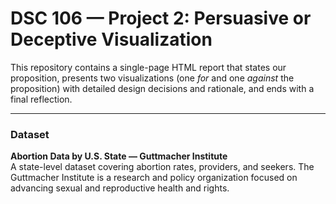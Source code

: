 # DSC 106 — Project 2: Persuasive or Deceptive Visualization

This repository contains a single-page HTML report that states our proposition, presents two visualizations (one *for* and one *against* the proposition) with detailed design decisions and rationale, and ends with a final reflection.

---

### Dataset

**Abortion Data by U.S. State — Guttmacher Institute**  
A state-level dataset covering abortion rates, providers, and seekers. The Guttmacher Institute is a research and policy organization focused on advancing sexual and reproductive health and rights. 
